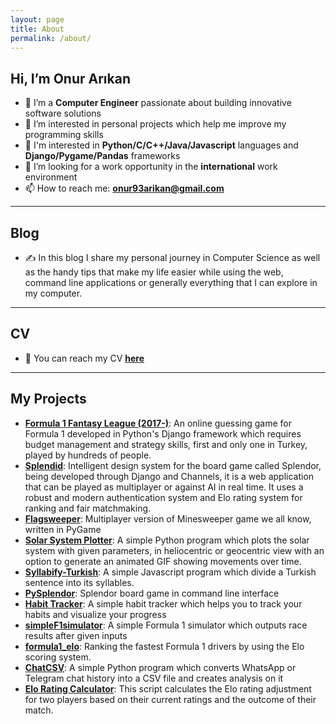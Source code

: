 ```yaml
---
layout: page
title: About
permalink: /about/
---
```


## Hi, I’m Onur Arıkan
- 🌱 I’m a **Computer Engineer** passionate about building innovative software solutions
- 💞️ I’m interested in personal projects which help me improve my programming skills
- 🔭 I'm interested in **Python/C/C++/Java/Javascript** languages and **Django/Pygame/Pandas** frameworks
- 👀 I’m looking for a work opportunity in the **international** work environment
- 📫 How to reach me: **[onur93arikan@gmail.com](mailto:onur93arikan@gmail.com)**

---
## Blog
- ✍️  In this blog I share my personal journey in Computer Science as well as the handy tips that make my life easier while using the web, command line applications or generally everything that I can explore in my computer.

---
## CV
- 🔗 You can reach my CV **[here](/resume/)**

---
## My Projects
- **[Formula 1 Fantasy League (2017-)](https://tinyurl.com/formula1turkiye)**: An online guessing game for Formula 1 developed in Python's Django framework which requires budget management and strategy skills, first and only one in Turkey, played by hundreds of people.
- **[Splendid](https://splendid.onurarikan.dev)**: Intelligent design system for the board game called Splendor, being developed through Django and Channels, it is a web application that can be played as multiplayer or against AI in real time. It uses a robust and modern authentication system and Elo rating system for ranking and fair matchmaking.
- **[Flagsweeper](https://github.com/opethef10/Flagsweeper)**: Multiplayer version of Minesweeper game we all know, written in PyGame
- **[Solar System Plotter](https://solar.onurarikan.dev)**: A simple Python program which plots the solar system with given parameters, in heliocentric or geocentric view with an option to generate an animated GIF showing movements over time.
- **[Syllabify-Turkish](https://syllabify.onurarikan.dev)**: A simple Javascript program which divide a Turkish sentence into its syllables.
- **[PySplendor](https://github.com/opethef10/PySplendor)**: Splendor board game in command line interface
- **[Habit Tracker](https://github.com/opethef10/habit_tracker)**: A simple habit tracker which helps you to track your habits and visualize your progress
- **[simpleF1simulator](https://github.com/opethef10/simpleF1simulator)**: A simple Formula 1 simulator which outputs race results after given inputs
- **[formula1_elo](https://github.com/opethef10/formula1_elo)**: Ranking the fastest Formula 1 drivers by using the Elo scoring system.
- **[ChatCSV](https://github.com/opethef10/chat_csv)**: A simple Python program which converts WhatsApp or Telegram chat history into a CSV file and creates analysis on it
- **[Elo Rating Calculator](https://elo.onurarikan.dev)**: This script calculates the Elo rating adjustment for two players based on their current ratings and the outcome of their match.
